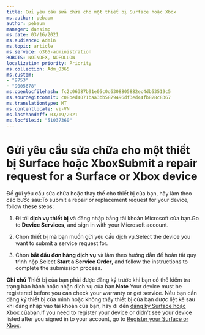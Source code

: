 ```yaml
---
title: Gửi yêu cầu sửa chữa cho một thiết bị Surface hoặc Xbox
ms.author: pebaum
author: pebaum
manager: dansimp
ms.date: 03/16/2021
ms.audience: Admin
ms.topic: article
ms.service: o365-administration
ROBOTS: NOINDEX, NOFOLLOW
localization_priority: Priority
ms.collection: Adm_O365
ms.custom:
- "9753"
- "9005678"
ms.openlocfilehash: fc2c06387b91e05c0d6308805882ec4db53519c5
ms.sourcegitcommit: c08bed4071baa3bb5879496df3ed44fb828c8367
ms.translationtype: MT
ms.contentlocale: vi-VN
ms.lasthandoff: 03/19/2021
ms.locfileid: "51037360"
---
```

# <a name="submit-a-repair-request-for-a-surface-or-xbox-device"></a><span data-ttu-id="eaa54-102">Gửi yêu cầu sửa chữa cho một thiết bị Surface hoặc Xbox</span><span class="sxs-lookup"><span data-stu-id="eaa54-102">Submit a repair request for a Surface or Xbox device</span></span>

<span data-ttu-id="eaa54-103">Để gửi yêu cầu sửa chữa hoặc thay thế cho thiết bị của bạn, hãy làm theo các bước sau:</span><span class="sxs-lookup"><span data-stu-id="eaa54-103">To submit a repair or replacement request for your device, follow these steps:</span></span>

1. <span data-ttu-id="eaa54-104">Đi tới **dịch vụ thiết bị** và đăng nhập bằng tài khoản Microsoft của bạn.</span><span class="sxs-lookup"><span data-stu-id="eaa54-104">Go to **Device Services**, and sign in with your Microsoft account.</span></span>

2. <span data-ttu-id="eaa54-105">Chọn thiết bị mà bạn muốn gửi yêu cầu dịch vụ.</span><span class="sxs-lookup"><span data-stu-id="eaa54-105">Select the device you want to submit a service request for.</span></span>

3. <span data-ttu-id="eaa54-106">Chọn **bắt đầu đơn hàng dịch vụ** và làm theo hướng dẫn để hoàn tất quy trình nộp.</span><span class="sxs-lookup"><span data-stu-id="eaa54-106">Select **Start a Service Order**, and follow the instructions to complete the submission process.</span></span>

<span data-ttu-id="eaa54-107">**Ghi chú** Thiết bị của bạn phải được đăng ký trước khi bạn có thể kiểm tra trạng bảo hành hoặc nhận dịch vụ của bạn.</span><span class="sxs-lookup"><span data-stu-id="eaa54-107">**Note** Your device must be registered before you can check your warranty or get service.</span></span> <span data-ttu-id="eaa54-108">Nếu bạn cần đăng ký thiết bị của mình hoặc không thấy thiết bị của bạn được liệt kê sau khi đăng nhập vào tài khoản của bạn, hãy đi đến [đăng ký Surface hoặc Xbox của](https://support.microsoft.com/surface/register-your-surface-or-xbox-fd7d73f8-b0e6-c9fa-e83b-0b64652e2376)bạn.</span><span class="sxs-lookup"><span data-stu-id="eaa54-108">If you need to register your device or didn’t see your device listed after you signed in to your account, go to [Register your Surface or Xbox](https://support.microsoft.com/surface/register-your-surface-or-xbox-fd7d73f8-b0e6-c9fa-e83b-0b64652e2376).</span></span>